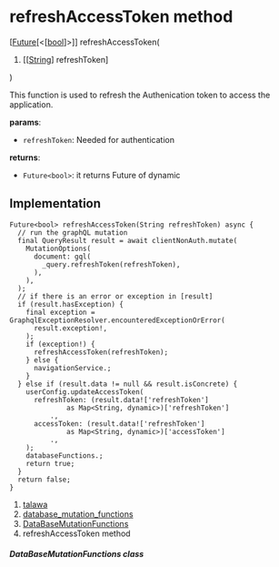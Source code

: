 
<div>

# refreshAccessToken method

</div>


[[Future](https://api.flutter.dev/flutter/dart-core/Future-class.html)[\<[[bool](https://api.flutter.dev/flutter/dart-core/bool-class.html)]\>]]
refreshAccessToken(

1.  [[[String](https://api.flutter.dev/flutter/dart-core/String-class.html)]
    refreshToken]

)



This function is used to refresh the Authenication token to access the
application.

**params**:

-   `refreshToken`: Needed for authentication

**returns**:

-   `Future<bool>`: it returns Future of dynamic



## Implementation

``` language-dart
Future<bool> refreshAccessToken(String refreshToken) async {
  // run the graphQL mutation
  final QueryResult result = await clientNonAuth.mutate(
    MutationOptions(
      document: gql(
        _query.refreshToken(refreshToken),
      ),
    ),
  );
  // if there is an error or exception in [result]
  if (result.hasException) {
    final exception = GraphqlExceptionResolver.encounteredExceptionOrError(
      result.exception!,
    );
    if (exception!) {
      refreshAccessToken(refreshToken);
    } else {
      navigationService.;
    }
  } else if (result.data != null && result.isConcrete) {
    userConfig.updateAccessToken(
      refreshToken: (result.data!['refreshToken']
              as Map<String, dynamic>)['refreshToken']
          .,
      accessToken: (result.data!['refreshToken']
              as Map<String, dynamic>)['accessToken']
          .,
    );
    databaseFunctions.;
    return true;
  }
  return false;
}
```







1.  [talawa](../../index.html)
2.  [database_mutation_functions](../../services_database_mutation_functions/)
3.  [DataBaseMutationFunctions](../../services_database_mutation_functions/DataBaseMutationFunctions-class.html)
4.  refreshAccessToken method

##### DataBaseMutationFunctions class







